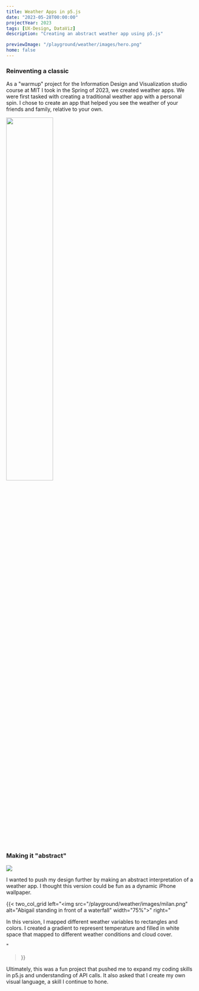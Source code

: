 ```yaml
---
title: Weather Apps in p5.js
date: "2023-05-28T00:00:00"
projectYear: 2023
tags: [UX-Design, DataViz]
description: "Creating an abstract weather app using p5.js"

previewImage: "/playground/weather/images/hero.png"
home: false
---
```


### Reinventing a classic

As a "warmup" project for the Information Design and Visualization studio course at MIT I took in the Spring of 2023, we created weather apps. We were first tasked with creating a traditional weather app with a personal spin. I chose to create an app that helped you see the weather of your friends and family, relative to your own.

<img src="/playground/weather/images/nonabstract.png" width="50%"></img>

### Making it "abstract"

![](/playground/weather/images/hero.png)

I wanted to push my design further by making an abstract interpretation of a weather app. I thought this version could be fun as a dynamic iPhone wallpaper. 

{{< two_col_grid 
left="<img src=\"/playground/weather/images/milan.png\" alt=\"Abigail standing in front of a waterfall\" width=\"75%\">" 
right="<p>In this version, I mapped different weather variables to rectangles and colors. I created a gradient to represent temperature and filled in white space that mapped to different weather conditions and cloud cover.</p>"
>}}

Ultimately, this was a fun project that pushed me to expand my coding skills in p5.js and understanding of API calls. It also asked that I create my own visual language, a skill I continue to hone. 







